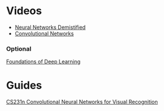 # Videos

- [Neural Networks Demistified](https://www.youtube.com/playlist?list=PLiaHhY2iBX9hdHaRr6b7XevZtgZRa1PoU)
- [Convolutional Networks](https://www.youtube.com/watch?v=jajksuQW4mc)

### Optional

[Foundations of Deep Learning](https://www.youtube.com/watch?v=zij_FTbJHsk&list=PLWtzrfzH7gsfxTs8neTRJDXuqAn7qeV4E)

# Guides

[CS231n Convolutional Neural Networks for Visual Recognition](https://cs231n.github.io/)

